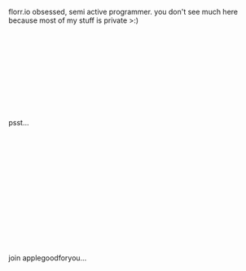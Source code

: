 florr.io obsessed, semi active programmer. 
you don't see much here because most of my stuff is private >:)
<br>
<br>
<br>
<br>
<br>
<br>
<br>
<br>
<br>
<br>
<br>












psst...



<br>
<br>
<br>
<br>
<br>
<br>
<br>
<br>
<br>
<br>
<br>
<br>
<br>

















join applegoodforyou...

<!---
EricYuan26/EricYuan26 is a ✨ special ✨ repository because its `README.md` (this file) appears on your GitHub profile.
You can click the Preview link to take a look at your changes.
--->

